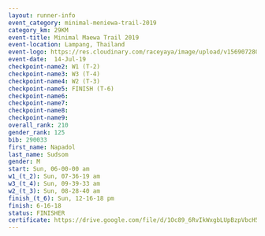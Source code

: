 ```yaml
---
layout: runner-info 
event_category: minimal-meniewa-trail-2019 
category_km: 29KM 
event-title: Minimal Maewa Trail 2019 
event-location: Lampang, Thailand 
event-logo: https://res.cloudinary.com/raceyaya/image/upload/v1569072805/logo/minimal-trail_ktnvsp.jpg 
event-date:  14-Jul-19 
checkpoint-name2: W1 (T-2) 
checkpoint-name3: W3 (T-4) 
checkpoint-name4: W2 (T-3) 
checkpoint-name5: FINISH (T-6) 
checkpoint-name6: 
checkpoint-name7: 
checkpoint-name8: 
checkpoint-name9: 
overall_rank: 210
gender_rank: 125
bib: 290033
first_name: Napadol
last_name: Sudsom
gender: M
start: Sun, 06-00-00 am
w1_(t_2): Sun, 07-36-19 am
w3_(t_4): Sun, 09-39-33 am
w2_(t_3): Sun, 08-28-40 am
finish_(t_6): Sun, 12-16-18 pm
finish: 6-16-18
status: FINISHER
certificate: https://drive.google.com/file/d/1Oc89_6RvIkWxgbLUpBzpVbcH5QO1sYD6/view?usp=sharing
---
```

